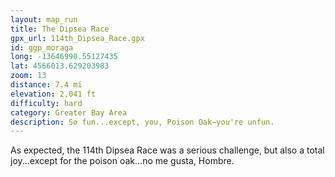 ```yaml
---
layout: map_run
title: The Dipsea Race
gpx_url: 114th_Dipsea_Race.gpx
id: ggp_moraga
long: -13646990.55127435
lat: 4566013.629203983
zoom: 13
distance: 7.4 mi
elevation: 2,041 ft
difficulty: hard
category: Greater Bay Area
description: So fun...except, you, Poison Oak—you're unfun.
---
```

As expected, the 114th Dipsea Race was a serious challenge, but also a total joy...except for the poison oak...no me gusta, Hombre.